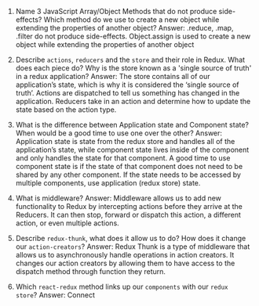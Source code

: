 1.  Name 3 JavaScript Array/Object Methods that do not produce side-effects? Which method do we use to create a new object while extending the properties of another object?
Answer: .reduce, .map, .filter do not produce side-effects. Object.assign is used to create a new object while extending the properties of another object

2.  Describe `actions`, `reducers` and the `store` and their role in Redux. What does each piece do? Why is the store known as a 'single source of truth' in a redux application?
Answer: The store contains all of our application’s state, which is why it is considered the ‘single source of truth’. Actions are dispatched to tell us something has changed in the application. Reducers take in an action and determine how to update the state based on the action type.

3.  What is the difference between Application state and Component state? When would be a good time to use one over the other?
Answer: Application state is state from the redux store and handles all of the application’s state, while component state lives inside of the component and only handles the state for that component. A good time to use component state is if the state of that component does not need to be shared by any other component. If the state needs to be accessed by multiple components, use application (redux store) state.

4.  What is middleware?
Answer: Middleware allows us to add new functionality to Redux by intercepting actions before they arrive at the Reducers. It can then stop, forward or dispatch this action, a different action, or even multiple actions.

5.  Describe `redux-thunk`, what does it allow us to do? How does it change our `action-creators`?
Answer: Redux Thunk is a type of middleware that allows us to asynchronously handle operations in action creators. It changes our action creators by allowing them to have access to the dispatch method through function they return.

6.  Which `react-redux` method links up our `components` with our `redux store`?
Answer: Connect
